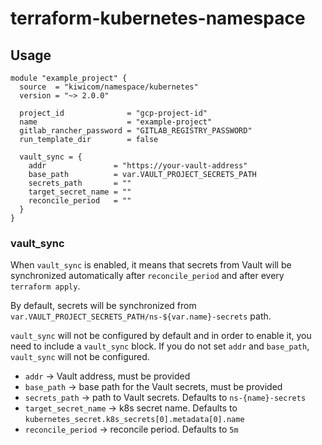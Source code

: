 # terraform-kubernetes-namespace

## Usage

```hcl-terraform
module "example_project" {
  source  = "kiwicom/namespace/kubernetes"
  version = "~> 2.0.0"

  project_id              = "gcp-project-id"
  name                    = "example-project"
  gitlab_rancher_password = "GITLAB_REGISTRY_PASSWORD"
  run_template_dir        = false
  
  vault_sync = {
    addr               = "https://your-vault-address"
    base_path          = var.VAULT_PROJECT_SECRETS_PATH
    secrets_path       = ""
    target_secret_name = ""
    reconcile_period   = ""
  }
}
```

### vault_sync

When `vault_sync` is enabled, it means that secrets from Vault will be synchronized automatically after `reconcile_period` and after every `terraform apply`.

By default, secrets will be synchronized from `var.VAULT_PROJECT_SECRETS_PATH/ns-${var.name}-secrets` path.

`vault_sync` will not be configured by default and in order to enable it, you need to include a `vault_sync` block. If you do not set `addr` and `base_path`, `vault_sync` will not be configured.

* `addr` -> Vault address, must be provided
* `base_path` -> base path for the Vault secrets, must be provided
* `secrets_path` -> path to Vault secrets. Defaults to `ns-{name}-secrets`
* `target_secret_name` -> k8s secret name. Defaults to `kubernetes_secret.k8s_secrets[0].metadata[0].name`
* `reconcile_period` -> reconcile period. Defaults to `5m`
